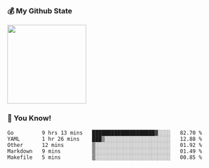 ### :moneybag: My Github State

<img height="180em" src="https://github-readme-stats.vercel.app/api?username=G-Asura&show_icons=true&hide_border=true&count_private=true&include_all_commits=true" />

### :pill: You Know!
<!--START_SECTION:waka-->

```text
Go         9 hrs 13 mins   ████████████████████▓░░░░   82.70 %
YAML       1 hr 26 mins    ███▒░░░░░░░░░░░░░░░░░░░░░   12.88 %
Other      12 mins         ▒░░░░░░░░░░░░░░░░░░░░░░░░   01.92 %
Markdown   9 mins          ▒░░░░░░░░░░░░░░░░░░░░░░░░   01.49 %
Makefile   5 mins          ▒░░░░░░░░░░░░░░░░░░░░░░░░   00.85 %
```

<!--END_SECTION:waka-->

<!--
**G-Asura/G-Asura** is a ✨ _special_ ✨ repository because its `README.md` (this file) appears on your GitHub profile.

Here are some ideas to get you started:

- 🔭 I’m currently working on ...
- 🌱 I’m currently learning ...
- 👯 I’m looking to collaborate on ...
- 🤔 I’m looking for help with ...
- 💬 Ask me about ...
- 📫 How to reach me: ...
- 😄 Pronouns: ...
- ⚡ Fun fact: ...
-->
